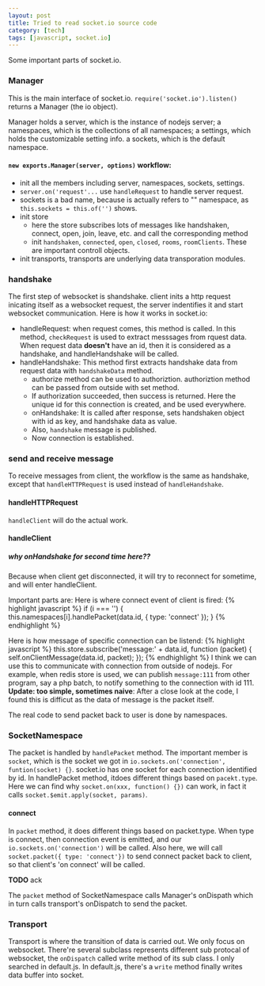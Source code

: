 ```yaml
---
layout: post
title: Tried to read socket.io source code
category: [tech]
tags: [javascript, socket.io]
---
```

Some important parts of socket.io.

### Manager
This is the main interface of socket.io. ```require('socket.io').listen()``` returns a Manager (the io object).

Manager holds a server, which is the instance of nodejs server; a namespaces, which is the collections of all namespaces; a settings, which holds the customizable setting info. a sockets, which is the default namespace.

#### ```new exports.Manager(server, options)``` workflow:

- init all the members including server, namespaces, sockets, settings.
- ```server.on('request'...``` use ```handleRequest``` to handle server request.
- sockets is a bad name, because is actually refers to "" namespace, as ```this.sockets = this.of('')``` shows.
- init store
  - here the store subscribes lots of messages like handshaken, connect, open, join, leave, etc. and call the corresponding method
  - init ```handshaken```, ```connected```, ```open```, ```closed```, ```rooms```, ```roomClients```. These are important controll objects.
- init transports, transports are underlying data transporation modules.



### handshake
The first step of websocket is shandshake. client inits a http request inicating itself as a websocket request, the server indentifies it and start websocket communication.
Here is how it works in socket.io:

- handleRequest: when request comes, this method is called. In this method, ```checkRequest``` is used to extract messsages from rquest data. When request data **doesn't** have an id, then it is considered as a handshake, and handleHandshake will be called.
- handleHandshake: This method first extracts handshake data from request data with ```handshakeData``` method.
  - authorize method can be used to authoriztion. authoriztion method can be passed from outside with set method.
  - If authorization succeeded, then success is returned. Here the unique id for this connection is created, and be used everywhere.
  - onHandshake: It is called after response, sets handshaken object with id as key, and handshake data as value.
  - Also, ```handshake``` message is published.
  - Now connection is established.


### send and receive message
To receive messages from client, the workflow is the same as handshake, except that ```handleHTTPRequest``` is used instead of ```handleHandshake```.

#### handleHTTPRequest
```handleClient``` will do the actual work.

#### handleClient
##### why onHandshake for second time here??
Because when client get disconnected, it will try to reconnect for sometime, and will enter handleClient.

Important parts are:
Here is where connect event of client is fired:
{% highlight javascript %}
if (i === '') {
  this.namespaces[i].handlePacket(data.id, { type: 'connect' });
}
{% endhighlight %}

Here is how message of specific connection can be listend:
{% highlight javascript %}
this.store.subscribe('message:' + data.id, function (packet) {
   self.onClientMessage(data.id, packet);
});
{% endhighlight %}
I think we can use this to communicate with connection from outside of nodejs. For example, when redis store is used, we can publish ```message:111``` from other program, say a php batch, to notify something to the connection with id 111. **Update: too simple, sometimes naive**: After a close look at the code, I found this is difficut as the data of message is the packet itself. 

The real code to send packet back to user is done by namespaces.

### SocketNamespace
The packet is handled by ```handlePacket``` method.
The important member is ```socket```, which is the socket we got in ```io.sockets.on('connection', funtion(socket) {}```. socket.io has one socket for each connection identified by id. In handlePacket method, itdoes different things based on ```pacekt.type```. Here we can find why ```socket.on(xxx, function() {})``` can work, in fact it calls ```socket.$emit.apply(socket, params)```.

#### connect
In ```packet``` method, it does different things based on packet.type. When type is connect, then connection event is emitted, and our ```io.sockets.on('connection')``` will be called. Also here, we will call ```socket.packet({ type: 'connect'})``` to send connect packet back to client, so that client's 'on connect' will be called.

**TODO** ack

The ```packet``` method of SocketNamespace calls Manager's onDispath which in turn calls transport's onDispatch to send the packet.
### Transport
Transport is where the transition of data is carried out. We only focus on websocket. There're several subclass represents different sub protocal of websocket, the ```onDispatch``` called write method of its sub class. I only searched in default.js. In default.js, there's a ```write``` method finally writes data buffer into socket.







